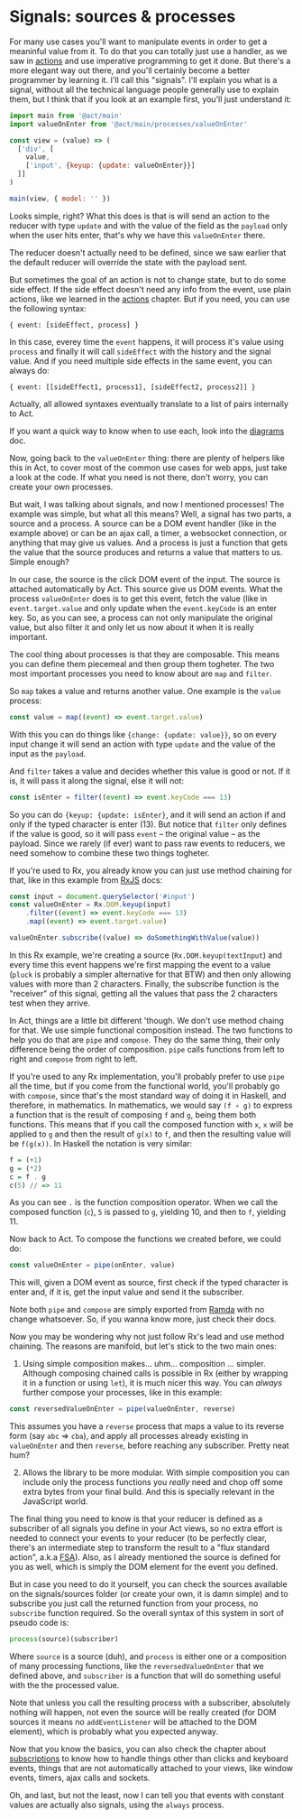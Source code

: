 # Signals: sources & processes

For many use cases you'll want to manipulate events in order to get a
meaninful value from it. To do that you can totally just use a handler, as we
saw in [actions](/actions.md) and use imperative programming to get it done.
But there's a more elegant way out there, and you'll certainly become a better
programmer by learning it. I'll call this "signals". I'll explain you what is a
signal, without all the technical language people generally use to explain them,
but I think that if you look at an example first, you'll just understand it:

```js
import main from '@act/main'
import valueOnEnter from '@act/main/processes/valueOnEnter'

const view = (value) => (
  ['div', [
    value,
    ['input', {keyup: {update: valueOnEnter}}]
  ]]
)

main(view, { model: '' })
```

Looks simple, right? What this does is that is will send an action to the
reducer with type `update` and with the value of the field as the `payload`
only when the user hits enter, that's why we have this `valueOnEnter` there.

The reducer doesn't actually need to be defined, since we saw earlier that the
default reducer will override the state with the payload sent.

But sometimes the goal of an action is not to change state, but to do some side
effect. If the side effect doesn't need any info from the event, use plain
actions, like we learned in the [actions](./actions.md) chapter. But if you need,
you can use the following syntax:

```
{ event: [sideEffect, process] }
```

In this case, everey time the `event` happens, it will process it's value using
`process` and finally it will call `sideEffect` with the history and the signal
value. And if you need multiple side effects in the same event, you can always
do:

```
{ event: [[sideEffect1, process1], [sideEffect2, process2]] }
```

Actually, all allowed syntaxes eventually translate to a list of pairs
internally to Act.

If you want a quick way to know when to use each, look into the
[diagrams](../real_world/diagrams.md) doc.

Now, going back to the `valueOnEnter` thing: there are plenty of helpers like
this in Act, to cover most of the common use cases for web apps, just take a
look at the code. If what you need is not there, don't worry, you can create
your own processes.

But wait, I was talking about signals, and now I mentioned processes! The
example was simple, but what all this means? Well, a signal has two parts, a
source and a process. A source can be a DOM event handler (like in the example
above) or can be an ajax call, a timer, a websocket connection, or anything that
may give us values. And a process is just a function that gets the value that
the source produces and returns a value that matters to us. Simple enough?

In our case, the source is the click DOM event of the input. The source is
attached automatically by Act. This source give us DOM events. What the process
`valueOnEnter` does is to get this event, fetch the value (like in
`event.target.value` and only update when the `event.keyCode` is an enter key.
So, as you can see, a process can not only manipulate the original value, but
also filter it and only let us now about it when it is really important.

The cool thing about processes is that they are composable. This means you can
define them piecemeal and then group them togheter. The two most important
processes you need to know about are `map` and `filter`.

So `map` takes a value and returns another value. One example is the `value`
process:

```js
const value = map((event) => event.target.value)
```

With this you can do things like `{change: {update: value}}`, so on every input
change it will send an action with type `update` and the value of the input as
the `payload`.

And `filter` takes a value and decides whether this value is good or not. If it
is, it will pass it along the signal, else it will not:

```js
const isEnter = filter((event) => event.keyCode === 13)
```

So you can do `{keyup: {update: isEnter}`, and it will send an action if and
only if the typed character is enter (13). But notice that `filter` only
defines if the value is good, so it will pass `event` – the original value – as
the payload. Since we rarely (if ever) want to pass raw events to reducers, we
need somehow to combine these two things togheter.

If you're used to Rx, you already know you can just use method chaining for
that, like in this example from [RxJS](https://github.com/Reactive-Extensions/RxJS)
docs:

```js
const input = document.querySelector('#input')
const valueOnEnter = Rx.DOM.keyup(input)
    .filter((event) => event.keyCode === 13)
    .map((event) => event.target.value)

valueOnEnter.subscribe((value) => doSomethingWithValue(value))
```

In this Rx example, we're creating a source (`Rx.DOM.keyup(textInput`) and
every time this event happens we're first mapping the event to a value (`pluck`
is probably a simpler alternative for that BTW) and then only allowing values
with more than 2 characters. Finally, the subscribe function is the "receiver"
of this signal, getting all the values that pass the 2 characters test when
they arrive.

In Act, things are a little bit different 'though. We don't use method chaing
for that. We use simple functional composition instead. The two functions to
help you do that are `pipe` and `compose`. They do the same thing, their only
difference being the order of composition. `pipe` calls functions from left to
right and `compose` from right to left.

If you're used to any Rx implementation, you'll probably prefer to use `pipe`
all the time, but if you come from the functional world, you'll probably go with
`compose`, since that's the most standard way of doing it in Haskell, and
therefore, in mathematics. In mathematics, we would say `(f ∘ g)` to express a
function that is the result of composing `f` and `g`, being them both functions.
This means that if you call the composed function with `x`, `x` will be applied
to `g` and then the result of `g(x)` to `f`, and then the resulting value will
be `f(g(x))`. In Haskell the notation is very similar:

```haskell
f = (+1)
g = (*2)
c = f . g
c(5) // => 11
```

As you can see `.` is the function composition operator. When we call the
composed function (`c`), `5` is passed to `g`, yielding 10, and then to `f`,
yielding 11.

Now back to Act. To compose the functions we created before, we could do:

```js
const valueOnEnter = pipe(onEnter, value)
```

This will, given a DOM event as source, first check if the typed character is
enter and, if it is, get the input value and send it the subscriber.

Note both `pipe` and `compose` are simply exported from [Ramda](http://ramdajs.com)
with no change whatsoever. So, if you wanna know more, just check their docs.

Now you may be wondering why not just follow Rx's lead and use method chaining.
The reasons are manifold, but let's stick to the two main ones:

  1) Using simple composition makes... uhm... composition ... simpler. Although
  composing chained calls is possible in Rx (either by wrapping it in a function
  or using `let`), it is much nicer this way. You can _always_ further compose
  your processes, like in this example:

  ```js
  const reversedValueOnEnter = pipe(valueOnEnter, reverse)
  ```

  This assumes you have a `reverse` process that maps a value to its reverse
  form (say `abc` => `cba`), and apply all processes already existing in
  `valueOnEnter` and then `reverse`, before reaching any subscriber. Pretty neat
  hum?

  2) Allows the library to be more modular. With simple composition you can
  include only the process functions you _really_ need and chop off some extra
  bytes from your final build. And this is specially relevant in the JavaScript
  world.

The final thing you need to know is that your reducer is defined as a
subscriber of all signals you define in your Act views, so no extra effort is
needed to connect your events to your reducer (to be perfectly clear, there's
an intermediate step to transform the result to a "flux standard action", a.k.a
[FSA](https://github.com/acdlite/flux-standard-action)). Also, as I already
mentioned the source is defined for you as well, which is simply the DOM element
for the event you defined.

But in case you need to do it yourself, you can check the sources available on
the signals/sources folder (or create your own, it is damn simple) and to
subscribe you just call the returned function from your process, no `subscribe`
function required. So the overall syntax of this system in sort of pseudo code
is:

```js
process(source)(subscriber)
```

Where `source` is a source (duh), and `process` is either one or a composition
of many processing functions, like the `reversedValueOnEnter` that we defined
above, and `subscriber` is a function that will do something useful with the
the processed value.

Note that unless you call the resulting process with a subscriber, absolutely
nothing will happen, not even the source will be really created (for DOM
sources it means no `addEventListener` will be attached to the DOM element),
which is probably what you expected anyway.

Now that you know the basics, you can also check the chapter about
[subscriptions](/subscriptions.md) to know how to handle things other than clicks
and keyboard events, things that are not automatically attached to your views,
like window events, timers, ajax calls and sockets.

Oh, and last, but not the least, now I can tell you that events with constant
values are actually also signals, using the `always` process.
